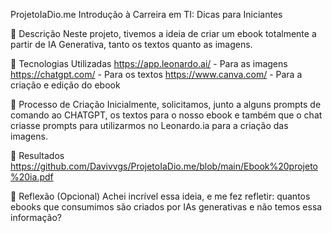 ProjetoIaDio.me
Introdução à Carreira em TI: Dicas para Iniciantes

📒 Descrição
Neste projeto, tivemos a ideia de criar um ebook totalmente a partir de IA Generativa, tanto os textos quanto as imagens.

🤖 Tecnologias Utilizadas
https://app.leonardo.ai/ - Para as imagens
https://chatgpt.com/ - Para os textos
https://www.canva.com/ - Para a criação e edição do ebook

🧐 Processo de Criação
Inicialmente, solicitamos, junto a alguns prompts de comando ao CHATGPT, os textos para o nosso ebook e também que o chat criasse prompts para utilizarmos no Leonardo.ia para a criação das imagens.

🚀 Resultados
https://github.com/Davivvgs/ProjetoIaDio.me/blob/main/Ebook%20projeto%20ia.pdf

💭 Reflexão (Opcional)
Achei incrível essa ideia, e me fez refletir: quantos ebooks que consumimos são criados por IAs generativas e não temos essa informação?

